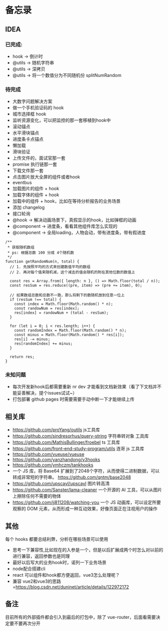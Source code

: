 # 备忘录

## IDEA
### 已完成:
+ hook -> 倒计时
+ @utils -> 随机字符串
+ @utils -> 深拷贝
+ @utils -> 将一个数值分为不同随机份 splitNumRandom

### 待完成
+ 大数字问题解决方案
+ 做一个手机验证码的 hook
+ 城市选择框 hook
+ 监听资源变化，可以把监控的那一套移植到hook中
+ 滚动锚点
+ 水平滑块锚点
+ 进度条卡点锚点
+ 懒加载
+ 滑块验证
+ 上传文件的，面试官那一套
+ promise 执行链那一套
+ 下载文件那一套
+ 点击图片放大全屏的组件或者hook
+ eventbus
+ 加载图片的组件 + hook
+ 加载字体的组件 + hook
+ 加载中的组件 + hook，比如在等待分析报告的业务场景
+ 添加 changelog
+ 接口轮询
+ @hook -> 解决动画场景下，真假显示的hook，比如弹框的动画
+ @component -> 进度条，看看其他组件库怎么实现的
+ @component -> 全局loading，人物会动，带有进度条，带有假进度

```
/**
 * 获取随机数组
 * ps: 根据总数 100 分成 4个随机数
 */
function getRandomNum(n, total) {
  // 1. 先按照平均的方式来创建数值平均的数组
  // 2. 再对每个值来随机减，这个减去的值会随机的附在其他位数的数值上

  const res = Array.from({ length: n }, () => Math.floor(total / n));
  const resSum = res.reduce((pre, item) => (pre += item), 0);

  // 如果数组总数和总数不一致，那么将剩下的数随机放到任意一位上
  if (resSum !== total) {
    const index = Math.floor(Math.random() * n);
    const randowNum = res[index];
    res[index] = randowNum + (total - resSum);
  }

  for (let i = 0; i < res.length; i++) {
    const randomIndex = Math.floor(Math.random() * n);
    const minus = Math.floor(Math.random() * res[i]);
    res[i] -= minus;
    res[randomIndex] += minus;
  }

  return res;
}
```

### 未知问题
+ 每次开发新hook后都需要重新 nr dev 才能看到文档新效果（看了下文档并不能妥善解决，提个issues试试~）
+ 打包部署 github pages 时需要需要手动中断一下才能继续上传


## 相关库
+ https://github.com/proYang/outils js工具库
+ https://github.com/sindresorhus/query-string 字符串转对象 工具库
+ https://github.com/MathisBullinger/froebel ts 工具库
+ https://github.com/front-end-study-program/utils 连哥 js 工具库
+ https://github.com/vueuse/vueuse
+ https://github.com/yanzhandong/v3hooks
+ https://github.com/ymhczm/tankhooks
+ 一个 JS 库，将 Base64 扩展到了2048个字符，从而使得二进制数据，可以转成非常短的字符串。
https://github.com/qntm/base2048
+ https://github.com/upscayl/upscayl 图片转高清
+ https://github.com/Sanster/lama-cleaner 一个开源的 AI 工具，可以从图片上擦除任何不需要的物体
+ https://github.com/jj811208/watching-you 一个 JS 动画库，可以设定所要观察的 DOM 元素，从而形成一种互动效果，好像页面正在注视用户的操作

## 其他
每个 hooks 都要总结利弊，分析在哪些场景可以使用

+ 思考一下兼容性,比如现在的入参是一个，但是以后扩展成两个时怎么对以前的进行兼容，返回参数也是同理
+ 最好以后写大的业务hook时，诺列一下业务场景
+ node配合搭建cli
+ react 可以组件和hook都方便返回，vue3怎么处理呢？
+ 兼容 vue2和vue3的思路=https://blog.csdn.net/duninet/article/details/122972172

## 备注
目前所有的外部插件都会引入到最后的打包中，除了 vue-router，后面看需要决定要不要再次分开